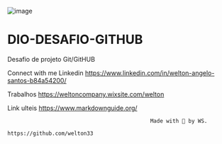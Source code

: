 ![image](https://github.com/user-attachments/assets/720b3abd-1627-4154-be00-bd34f012818e)
# DIO-DESAFIO-GITHUB
Desafio de projeto Git/GitHUB



Connect with me 
Linkedin
https://www.linkedin.com/in/welton-angelo-santos-b84a54200/

Trabalhos
https://weltoncompany.wixsite.com/welton

Link ulteis
https://www.markdownguide.org/
                                               
                                                 
                                             
                                                 Made with 💜 by WS.
                                                   https://github.com/welton33   
